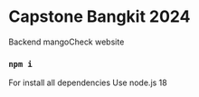 # Capstone Bangkit 2024
Backend mangoCheck website

### `npm i`
For install all dependencies
Use node.js 18